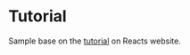 # Tutorial

Sample base on the [tutorial](https://reactjs.org/tutorial/tutorial.html) on Reacts website.